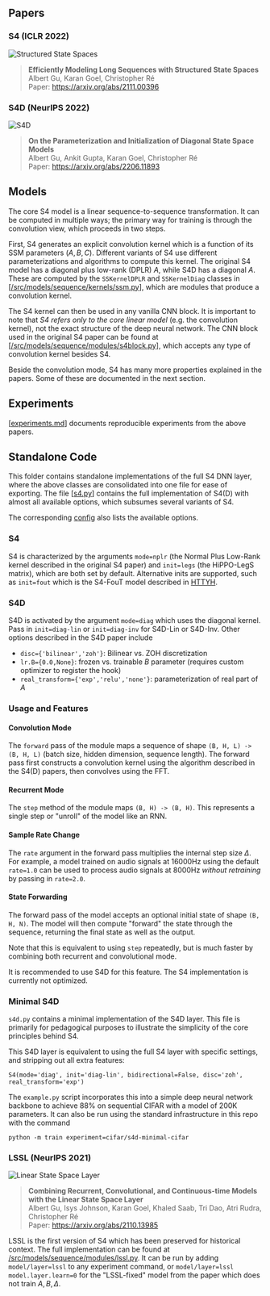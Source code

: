 ## Papers

### S4 (ICLR 2022)

![Structured State Spaces](/assets/s4.png "Properties of Structured State Spaces")
> **Efficiently Modeling Long Sequences with Structured State Spaces**\
> Albert Gu, Karan Goel, Christopher Ré\
> Paper: https://arxiv.org/abs/2111.00396

### S4D (NeurIPS 2022)

![S4D](/assets/s4d.png "S4D: The diagonal variant of S4")
> **On the Parameterization and Initialization of Diagonal State Space Models**\
> Albert Gu, Ankit Gupta, Karan Goel, Christopher Ré\
> Paper: https://arxiv.org/abs/2206.11893

## Models

The core S4 model is a linear sequence-to-sequence transformation.
It can be computed in multiple ways; the primary way for training is through the convolution view, which proceeds in two steps.

First, S4 generates an explicit convolution kernel which is a function of its SSM parameters $(A, B, C)$.
Different variants of S4 use different parameterizations and algorithms to compute this kernel.
The original S4 model has a diagonal plus low-rank (DPLR) $A$, while S4D has a diagonal $A$.
These are computed by the `SSKernelDPLR` and `SSKernelDiag` classes in [[/src/models/sequence/kernels/ssm.py](/src/models/sequence/kernels/ssm.py)], which are modules that produce a convolution kernel.

The S4 kernel can then be used in any vanilla CNN block. It is important to note that *S4 refers only to the core linear model* (e.g. the convolution kernel), not the exact structure of the deep neural network.
The CNN block used in the original S4 paper can be found at
[[/src/models/sequence/modules/s4block.py](/src/models/sequence/modules/s4block.py)], which accepts any type of convolution kernel besides S4.

Beside the convolution mode, S4 has many more properties explained in the papers. Some of these are documented in the next section.

## Experiments

[[experiments.md](experiments.md)] documents reproducible experiments from the above papers.

## Standalone Code

This folder contains standalone implementations of the full S4 DNN layer, where the above classes are consolidated into one file for ease of exporting.
The file [[s4.py](s4.py)] contains the full implementation of S4(D) with almost all available options, which subsumes several variants of S4.

The corresponding [config](/configs/model/layer/s4.yaml) also lists the available options.

### S4

S4 is characterized by the arguments `mode=nplr` (the Normal Plus Low-Rank kernel described in the original S4 paper) and `init=legs` (the HiPPO-LegS matrix), which are both set by default.
Alternative inits are supported, such as `init=fout` which is the S4-FouT model described in [HTTYH](https://arxiv.org/abs/2206.12037).


### S4D

S4D is activated by the argument `mode=diag` which uses the diagonal kernel.
Pass in `init=diag-lin` or `init=diag-inv` for S4D-Lin or S4D-Inv.
Other options described in the S4D paper include
- `disc={'bilinear','zoh'}`: Bilinear vs. ZOH discretization
- `lr.B={0.0,None}`: frozen vs. trainable $B$ parameter (requires custom optimizer to register the hook)
- `real_transform={'exp','relu','none'}`: parameterization of real part of $A$

### Usage and Features

#### Convolution Mode
The `forward` pass of the module maps a sequence of shape `(B, H, L) -> (B, H, L)` (batch size, hidden dimension, sequence length). The forward pass first constructs a convolution kernel using the algorithm described in the S4(D) papers, then convolves using the FFT.

#### Recurrent Mode
The `step` method of the module maps `(B, H) -> (B, H)`. This represents a single step or "unroll" of the model like an RNN.

#### Sample Rate Change
The `rate` argument in the forward pass multiplies the internal step size $\Delta$.
For example, a model trained on audio signals at 16000Hz using the default `rate=1.0` can be used to process audio signals at 8000Hz *without retraining* by passing in `rate=2.0`.

#### State Forwarding
The forward pass of the model accepts an optional initial state of shape `(B, H, N)`.
The model will then compute "forward" the state through the sequence, returning the final state as well as the output.

Note that this is equivalent to using `step` repeatedly, but is much faster by combining both recurrent and convolutional mode.

It is recommended to use S4D for this feature. The S4 implementation is currently not optimized.


### Minimal S4D

`s4d.py` contains a minimal implementation of the S4D layer. This file is primarily for pedagogical purposes to illustrate the simplicity of the core principles behind S4.

This S4D layer is equivalent to using the full S4 layer with specific settings, and stripping out all extra features:

```
S4(mode='diag', init='diag-lin', bidirectional=False, disc='zoh', real_transform='exp')
```

The `example.py` script incorporates this into a simple deep neural network backbone to achieve 88% on sequential CIFAR with a model of 200K parameters. It can also be run using the standard infrastructure in this repo with the command
```
python -m train experiment=cifar/s4d-minimal-cifar
```


### LSSL (NeurIPS 2021)

![Linear State Space Layer](/assets/splash.png "Properties of State Spaces")
> **Combining Recurrent, Convolutional, and Continuous-time Models with the Linear State Space Layer**\
> Albert Gu, Isys Johnson, Karan Goel, Khaled Saab, Tri Dao, Atri Rudra, Christopher Ré\
> Paper: https://arxiv.org/abs/2110.13985

LSSL is the first version of S4 which has been preserved for historical context. The full implementation can be found at [/src/models/sequence/modules/lssl.py](/src/models/sequence/modules/lssl.py).
It can be run by adding `model/layer=lssl` to any experiment command, or `model/layer=lssl model.layer.learn=0` for the "LSSL-fixed" model from the paper which does not train $A, B, \Delta$.
